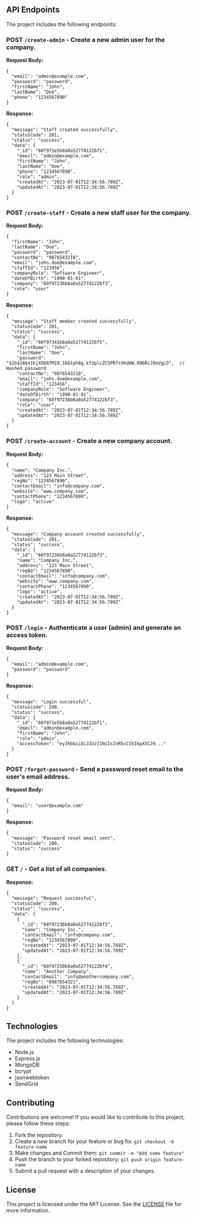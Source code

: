 ## API Endpoints

The project includes the following endpoints:

### **POST** `/create-admin` - Create a new admin user for the company.
**Request Body:**
```
{
  "email": "admin@example.com",
  "password": "password",
  "firstName": "John",
  "lastName": "Doe",
  "phone": "1234567890"
}
```
**Response:**
```
{
  "message": "Staff created successfully",
  "statusCode": 201,
  "status": "success",
  "data": {
    "_id": "60f971e5b8a0a52774122bf1",
    "email": "admin@example.com",
    "firstName": "John",
    "lastName": "Doe",
    "phone": "1234567890",
    "role": "admin",
    "createdAt": "2023-07-01T12:34:56.789Z",
    "updatedAt": "2023-07-01T12:34:56.789Z"
  }
}
```

### **POST** `/create-staff` - Create a new staff user for the company.
**Request Body:**
```
{
  "firstName": "John",
  "lastName": "Doe",
  "password": "password",
  "contactNo": "9876543210",
  "email": "john.doe@example.com",
  "staffId": "123456",
  "companyRole": "Software Engineer",
  "dateOfBirth": "1990-01-01",
  "company": "60f97236b8a0a52774122bf3",
  "role": "user"
}
```
**Response:**
```
{
  "message": "Staff member created successfully",
  "statusCode": 201,
  "status": "success",
  "data": {
    "_id": "60f97341b8a0a52774122bf5",
    "firstName": "John",
    "lastName": "Doe",
    "password": "$2b$10$41kjXOD87M19.1kGtph8g.kf3plcZC5PR7rXKdHW.RN6RcJ9nVgLO",  // Hashed password
    "contactNo": "9876543210",
    "email": "john.doe@example.com",
    "staffId": "123456",
    "companyRole": "Software Engineer",
    "dateOfBirth": "1990-01-01",
    "company": "60f97236b8a0a52774122bf3",
    "role": "user",
    "createdAt": "2023-07-01T12:34:56.789Z",
    "updatedAt": "2023-07-01T12:34:56.789Z"
  }
}
```

### **POST** `/create-account` - Create a new company account.
**Request Body:**
```
{
  "name": "Company Inc.",
  "address": "123 Main Street",
  "regNo": "1234567890",
  "contactEmail": "info@company.com",
  "website": "www.company.com",
  "contactPhone": "1234567890",
  "logo": "active"
}
```
**Response:**
```
{
  "message": "Company account created successfully",
  "statusCode": 201,
  "status": "success",
  "data": {
    "_id": "60f97236b8a0a52774122bf3",
    "name": "Company Inc.",
    "address": "123 Main Street",
    "regNo": "1234567890",
    "contactEmail": "info@company.com",
    "website": "www.company.com",
    "contactPhone": "1234567890",
    "logo": "active",
    "createdAt": "2023-07-01T12:34:56.789Z",
    "updatedAt": "2023-07-01T12:34:56.789Z"
  }
}
```

### **POST** `/login` - Authenticate a user (admin) and generate an access token.
**Request Body:**
```
{
  "email": "admin@example.com",
  "password": "password"
}
```
**Response:**
```
{
  "message": "Login successful",
  "statusCode": 200,
  "status": "success",
  "data": {
    "_id": "60f971e5b8a0a52774122bf1",
    "email": "admin@example.com",
    "firstName": "John",
    "role": "admin",
    "accessToken": "eyJhbGciOiJIUzI1NiIsInR5cCI6IkpXVCJ9..."
  }
}
```

### **POST** `/forgot-password` - Send a password reset email to the user's email address.
**Request Body:**
```
{
  "email": "user@example.com"
}
```
**Response:**
```
{
  "message": "Password reset email sent",
  "statusCode": 200,
  "status": "success"
}
```


### **GET** `/` - Get a list of all companies.
**Response:**
```
{
  "message": "Request successful",
  "statusCode": 200,
  "status": "success",
  "data": [
    {
      "_id": "60f97236b8a0a52774122bf3",
      "name": "Company Inc.",
      "contactEmail": "info@company.com",
      "regNo": "1234567890",
      "createdAt": "2023-07-01T12:34:56.789Z",
      "updatedAt": "2023-07-01T12:34:56.789Z"
    },
    {
      "_id": "60f97250b8a0a52774122bf4",
      "name": "Another Company",
      "contactEmail": "info@anothercompany.com",
      "regNo": "0987654321",
      "createdAt": "2023-07-01T12:34:56.789Z",
      "updatedAt": "2023-07-01T12:34:56.789Z"
    }
  ]
}
```

## Technologies

The project includes the following technologies:

- Node.js
- Express.js
- MongoDB
- bcrypt
- jsonwebtoken
- SendGrid

## Contributing

Contributions are welcome! If you would like to contribute to this project, please follow these steps:

1. Fork the repository.
2. Create a new branch for your feature or bug fix: `git checkout -b feature-name`
3. Make changes and Commit them: `git commit -m "Add some feature"`
4. Push the branch to your forked repository: `git push origin feature-name`
5. Submit a pull request with a description of your changes.

## License

This project is licensed under the MIT License. See the [LICENSE](https://github.com/git/git-scm.com/blob/main/MIT-LICENSE.txt) file for more information.
